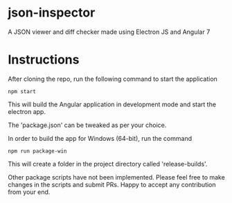 # json-inspector
A JSON viewer and diff checker made using Electron JS and Angular 7

# Instructions
After cloning the repo, run the following command to start the application
```
npm start
```

This will build the Angular application in development mode and start the electron app.

The 'package.json' can be tweaked as per your choice.

In order to build the app for Windows (64-bit), run the command
```
npm run package-win
```
This will create a folder in the project directory called 'release-builds'.

Other package scripts have not been implemented.
Please feel free to make changes in the scripts and submit PRs.
Happy to accept any contribution from your end.
